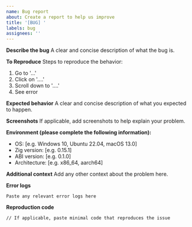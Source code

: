```yaml
---
name: Bug report
about: Create a report to help us improve
title: '[BUG] '
labels: bug
assignees: ''
---
```


**Describe the bug**
A clear and concise description of what the bug is.

**To Reproduce**
Steps to reproduce the behavior:
1. Go to '...'
2. Click on '....'
3. Scroll down to '....'
4. See error

**Expected behavior**
A clear and concise description of what you expected to happen.

**Screenshots**
If applicable, add screenshots to help explain your problem.

**Environment (please complete the following information):**
 - OS: [e.g. Windows 10, Ubuntu 22.04, macOS 13.0]
 - Zig version: [e.g. 0.15.1]
 - ABI version: [e.g. 0.1.0]
 - Architecture: [e.g. x86_64, aarch64]

**Additional context**
Add any other context about the problem here.

**Error logs**
```
Paste any relevant error logs here
```

**Reproduction code**
```zig
// If applicable, paste minimal code that reproduces the issue
```
